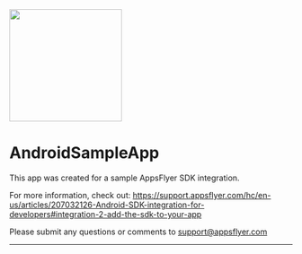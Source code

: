 <img src="https://www.appsflyer.com/wp-content/uploads/2016/11/logo-1.svg"  width="200">


# AndroidSampleApp

This app was created for a sample AppsFlyer SDK integration. 

For more information, check out: https://support.appsflyer.com/hc/en-us/articles/207032126-Android-SDK-integration-for-developers#integration-2-add-the-sdk-to-your-app

Please submit any questions or comments to support@appsflyer.com

<hr>



